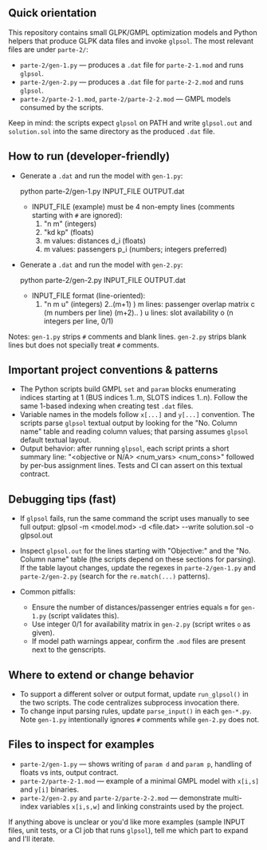 ## Quick orientation

This repository contains small GLPK/GMPL optimization models and Python helpers that
produce GLPK data files and invoke `glpsol`. The most relevant files are under
`parte-2/`:

- `parte-2/gen-1.py` — produces a `.dat` file for `parte-2-1.mod` and runs `glpsol`.
- `parte-2/gen-2.py` — produces a `.dat` file for `parte-2-2.mod` and runs `glpsol`.
- `parte-2/parte-2-1.mod`, `parte-2/parte-2-2.mod` — GMPL models consumed by the scripts.

Keep in mind: the scripts expect `glpsol` on PATH and write `glpsol.out` and
`solution.sol` into the same directory as the produced `.dat` file.

## How to run (developer-friendly)

- Generate a `.dat` and run the model with `gen-1.py`:

  python parte-2/gen-1.py INPUT_FILE OUTPUT.dat

  - INPUT_FILE (example) must be 4 non-empty lines (comments starting with `#` are ignored):
    1) "n m" (integers)
    2) "kd kp" (floats)
    3) m values: distances d_i (floats)
    4) m values: passengers p_i (numbers; integers preferred)

- Generate a `.dat` and run the model with `gen-2.py`:

  python parte-2/gen-2.py INPUT_FILE OUTPUT.dat

  - INPUT_FILE format (line-oriented):
    1) "n m u" (integers)
    2..(m+1) ) m lines: passenger overlap matrix c (m numbers per line)
    (m+2).. ) u lines: slot availability o (n integers per line, 0/1)

Notes: `gen-1.py` strips `#` comments and blank lines. `gen-2.py` strips blank lines but does not specially treat `#` comments.

## Important project conventions & patterns

- The Python scripts build GMPL `set` and `param` blocks enumerating indices starting at 1
  (BUS indices 1..m, SLOTS indices 1..n). Follow the same 1-based indexing when creating test `.dat` files.
- Variable names in the models follow `x[...]` and `y[...]` convention. The scripts parse `glpsol` textual output by looking for the
  "No. Column name" table and reading column values; that parsing assumes `glpsol` default textual layout.
- Output behavior: after running `glpsol`, each script prints a short summary line: "<objective or N/A> <num_vars> <num_cons>"
  followed by per-bus assignment lines. Tests and CI can assert on this textual contract.

## Debugging tips (fast)

- If `glpsol` fails, run the same command the script uses manually to see full output:
  glpsol -m <model.mod> -d <file.dat> --write solution.sol -o glpsol.out

- Inspect `glpsol.out` for the lines starting with "Objective:" and the "No. Column name" table
  (the scripts depend on these sections for parsing). If the table layout changes, update the regexes in
  `parte-2/gen-1.py` and `parte-2/gen-2.py` (search for the `re.match(...)` patterns).

- Common pitfalls:
  - Ensure the number of distances/passenger entries equals `m` for `gen-1.py` (script validates this).
  - Use integer 0/1 for availability matrix in `gen-2.py` (script writes `o` as given).
  - If model path warnings appear, confirm the `.mod` files are present next to the genscripts.

## Where to extend or change behavior

- To support a different solver or output format, update `run_glpsol()` in the two scripts. The code centralizes subprocess invocation there.
- To change input parsing rules, update `parse_input()` in each `gen-*.py`. Note `gen-1.py` intentionally ignores `#` comments while `gen-2.py` does not.

## Files to inspect for examples

- `parte-2/gen-1.py` — shows writing of `param d` and `param p`, handling of floats vs ints, output contract.
- `parte-2/parte-2-1.mod` — example of a minimal GMPL model with `x[i,s]` and `y[i]` binaries.
- `parte-2/gen-2.py` and `parte-2/parte-2-2.mod` — demonstrate multi-index variables `x[i,s,w]` and linking constraints used by the project.

If anything above is unclear or you'd like more examples (sample INPUT files, unit tests, or a CI job that runs `glpsol`), tell me which part to expand and I'll iterate.
